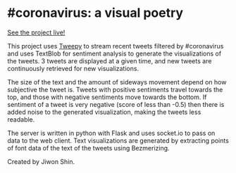 # #coronavirus: a visual poetry

[See the project live!](https://tweet-py.herokuapp.com/)

This project uses [Tweepy]() to stream recent tweets filtered by #coronavirus and uses TextBlob for sentiment analysis to generate the visualizations of the tweets. 3 tweets are displayed at a given time, and new tweets are continuously retrieved for new visualizations.

The size of the text and the amount of sideways movement depend on how subjective the tweet is. Tweets with positive sentiments travel towards the top, and those with negative sentiments move towards the bottom. If sentiment of a tweet is very negative (score of less than -0.5) then there is added noise to the generated visualization, making the tweets less readable.

The server is written in python with Flask and uses socket.io to pass on data to the web client. Text visualizations are generated by extracting points of font data of the text of the tweets using Bezmerizing.

Created by Jiwon Shin.
